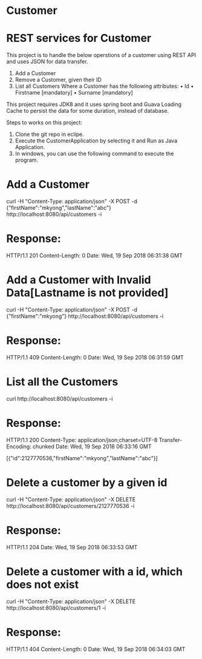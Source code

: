 # Customer
# REST services for Customer 

This project is to handle the below operstions of a customer using REST API and uses JSON for data transfer.
  1. Add a Customer
  2. Remove a Customer, given their ID
  3. List all Customers
Where a Customer has the following attributes:
  • Id
  • Firstname [mandatory]
  • Surname [mandatory]
  
  
  This project requires JDK8 and it uses spring boot and Guava Loading Cache to persist the data for some duration, instead of database.
  
Steps to works on this project:
  1. Clone the git repo in eclipe.
  2. Execute the CustomerApplication by selecting it and Run as Java Application.
  3. In windows, you can use the following command to execute the program.

# Add a Customer
curl -H "Content-Type: application/json" -X POST -d {\"firstName\":\"mkyong\",\"lastName\":\"abc\"} http://localhost:8080/api/customers -i

# Response:
HTTP/1.1 201
Content-Length: 0
Date: Wed, 19 Sep 2018 06:31:38 GMT

# Add a Customer with Invalid Data[Lastname is not provided]
curl -H "Content-Type: application/json" -X POST -d {\"firstName\":\"mkyong\"} http://localhost:8080/api/customers -i

# Response:
HTTP/1.1 409
Content-Length: 0
Date: Wed, 19 Sep 2018 06:31:59 GMT

# List all the Customers
curl http://localhost:8080/api/customers -i

# Response:
HTTP/1.1 200
Content-Type: application/json;charset=UTF-8
Transfer-Encoding: chunked
Date: Wed, 19 Sep 2018 06:33:16 GMT

[{"id":2127770536,"firstName":"mkyong","lastName":"abc"}]

# Delete a customer by a given id
curl -H "Content-Type: application/json" -X DELETE http://localhost:8080/api/customers/2127770536 -i

# Response:
HTTP/1.1 204
Date: Wed, 19 Sep 2018 06:33:53 GMT

# Delete a customer with a id, which does not exist
curl -H "Content-Type: application/json" -X DELETE http://localhost:8080/api/customers/1 -i

# Response:
HTTP/1.1 404
Content-Length: 0
Date: Wed, 19 Sep 2018 06:34:03 GMT


